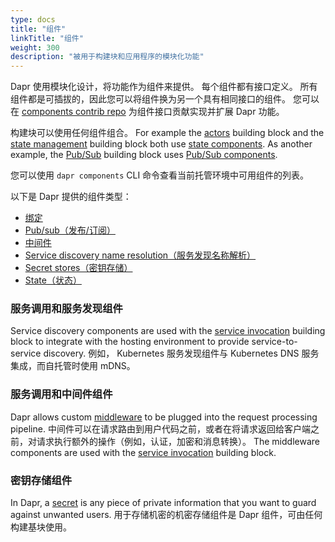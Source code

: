```yaml
---
type: docs
title: "组件"
linkTitle: "组件"
weight: 300
description: "被用于构建块和应用程序的模块化功能"
---
```


Dapr 使用模块化设计，将功能作为组件来提供。 每个组件都有接口定义。  所有组件都是可插拔的，因此您可以将组件换为另一个具有相同接口的组件。 您可以在 [components contrib repo](https://github.com/dapr/components-contrib) 为组件接口贡献实现并扩展 Dapr 功能。

 构建块可以使用任何组件组合。 For example the [actors]({{X12X}}) building block and the [state management]({{X13X}}) building block both use [state components](https://github.com/dapr/components-contrib/tree/master/state).  As another example, the [Pub/Sub]({{X14X}}) building block uses [Pub/Sub components](https://github.com/dapr/components-contrib/tree/master/pubsub).

 您可以使用 `dapr components` CLI 命令查看当前托管环境中可用组件的列表。

 以下是 Dapr 提供的组件类型：

* [绑定](https://github.com/dapr/components-contrib/tree/master/bindings)
* [Pub/sub（发布/订阅）](https://github.com/dapr/components-contrib/tree/master/pubsub)
* [中间件](https://github.com/dapr/components-contrib/tree/master/middleware)
* [Service discovery name resolution（服务发现名称解析）](https://github.com/dapr/components-contrib/tree/master/nameresolution)
* [Secret stores（密钥存储）](https://github.com/dapr/components-contrib/tree/master/secretstores)
* [State（状态）](https://github.com/dapr/components-contrib/tree/master/state)

### 服务调用和服务发现组件
Service discovery components are used with the [service invocation]({{X22X}}) building block to integrate with the hosting environment to provide service-to-service discovery. 例如， Kubernetes 服务发现组件与 Kubernetes DNS 服务集成，而自托管时使用 mDNS。

### 服务调用和中间件组件
Dapr allows custom [middleware]({{X24X}})  to be plugged into the request processing pipeline. 中间件可以在请求路由到用户代码之前，或者在将请求返回给客户端之前，对请求执行额外的操作（例如，认证，加密和消息转换）。 The middleware components are used with the [service invocation]({{X25X}}) building block.

### 密钥存储组件
In Dapr, a [secret]({{X28X}}) is any piece of private information that you want to guard against unwanted users. 用于存储机密的机密存储组件是 Dapr 组件，可由任何构建基块使用。
